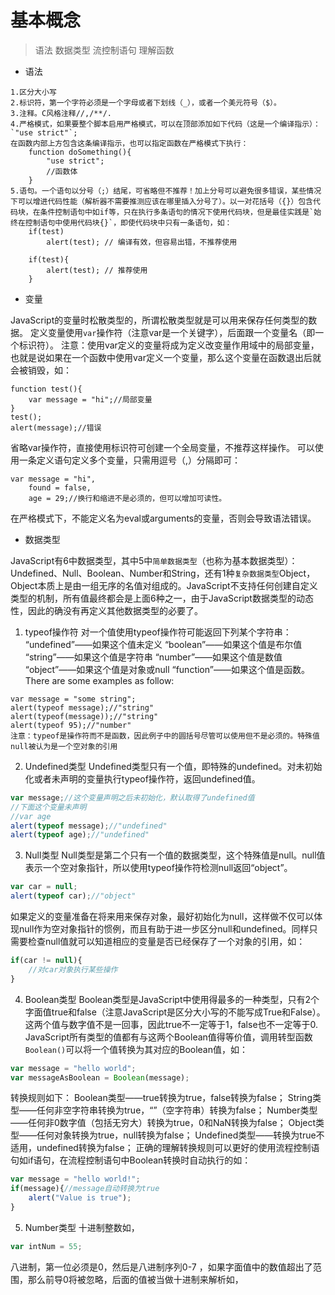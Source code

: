 # 基本概念
> 语法
> 数据类型
> 流控制语句
> 理解函数

- 语法
```
1.区分大小写
2.标识符，第一个字符必须是一个字母或者下划线（_），或者一个美元符号（$）。
3.注释。C风格注释//,/**/.
4.严格模式，如果要整个脚本启用严格模式，可以在顶部添加如下代码（这是一个编译指示）：`"use strict"`;
在函数内部上方包含这条编译指示，也可以指定函数在严格模式下执行：
    function doSomething(){
        "use strict";
        //函数体
    }
5.语句。一个语句以分号（;）结尾，可省略但不推荐！加上分号可以避免很多错误，某些情况下可以增进代码性能（解析器不需要推测应该在哪里插入分号了）。以一对花括号（{}）包含代码块，在条件控制语句中如if等，只在执行多条语句的情况下使用代码块，但是最佳实践是`始终在控制语句中使用代码块{}`，即使代码块中只有一条语句，如：
    if(test)
        alert(test); // 编译有效，但容易出错，不推荐使用

    if(test){
        alert(test); // 推荐使用
    }
```

- 变量

JavaScript的变量时松散类型的，所谓松散类型就是可以用来保存任何类型的数据。
定义变量使用`var`操作符（注意var是一个关键字），后面跟一个变量名（即一个标识符）。
注意：使用var定义的变量将成为定义改变量作用域中的局部变量，也就是说如果在一个函数中使用var定义一个变量，那么这个变量在函数退出后就会被销毁，如：
```
function test(){
    var message = "hi";//局部变量
}
test();
alert(message);//错误
```
省略var操作符，直接使用标识符可创建一个全局变量，不推荐这样操作。
可以使用一条定义语句定义多个变量，只需用逗号（,）分隔即可：
```
var message = "hi",
    found = false,
    age = 29;//换行和缩进不是必须的，但可以增加可读性。
```
在严格模式下，不能定义名为eval或arguments的变量，否则会导致语法错误。

- 数据类型

JavaScript有6中数据类型，其中5中`简单数据类型`（也称为基本数据类型）：Undefined、Null、Boolean、Number和String，还有1种`复杂数据类型`Object，Object本质上是由一组无序的名值对组成的。JavaScript不支持任何创建自定义类型的机制，所有值最终都会是上面6种之一，由于JavaScript数据类型的动态性，因此的确没有再定义其他数据类型的必要了。
1. typeof操作符
  对一个值使用typeof操作符可能返回下列某个字符串：
  “undefined”——如果这个值未定义
  “boolean”——如果这个值是布尔值
  “string”——如果这个值是字符串
  “number”——如果这个值是数值
  “object”——如果这个值是对象或null
  “function”——如果这个值是函数。There are some examples as follow:
```
var message = "some string";
alert(typeof message);//"string"
alert(typeof(message));//"string"
alert(typeof 95);//"number"
注意：typeof是操作符而不是函数，因此例子中的圆括号尽管可以使用但不是必须的。特殊值null被认为是一个空对象的引用
```
2. Undefined类型
  Undefined类型只有一个值，即特殊的undefined。对未初始化或者未声明的变量执行typeof操作符，返回undefined值。
```javascript
var message;//这个变量声明之后未初始化，默认取得了undefined值
//下面这个变量未声明
//var age
alert(typeof message);//"undefined"
alert(typeof age);//"undefined"
```
3. Null类型
  Null类型是第二个只有一个值的数据类型，这个特殊值是null。null值表示一个空对象指针，所以使用typeof操作符检测null返回“object”。
```javascript
var car = null;
alert(typeof car);//"object"
```
如果定义的变量准备在将来用来保存对象，最好初始化为null，这样做不仅可以体现null作为空对象指针的惯例，而且有助于进一步区分null和undefined。同样只需要检查null值就可以知道相应的变量是否已经保存了一个对象的引用，如：
```javascript
if(car != null){
    //对car对象执行某些操作
}
```
4. Boolean类型
  Boolean类型是JavaScript中使用得最多的一种类型，只有2个字面值true和false（注意JavaScript是区分大小写的不能写成True和False）。这两个值与数字值不是一回事，因此true不一定等于1，false也不一定等于0.
  JavaScript所有类型的值都有与这两个Boolean值得等价值，调用转型函数`Boolean()`可以将一个值转换为其对应的Boolean值，如：
```javascript
var message = "hello world";
var messageAsBoolean = Boolean(message);
```
转换规则如下：
Boolean类型——true转换为true，false转换为false；
String类型——任何非空字符串转换为true，“”（空字符串）转换为false；
Number类型——任何非0数字值（包括无穷大）转换为true，0和NaN转换为false；
Object类型——任何对象转换为true，null转换为false；
Undefined类型——转换为true不适用，undefined转换为false；
正确的理解转换规则可以更好的使用流程控制语句如if语句，在流程控制语句中Boolean转换时自动执行的如：
```javascript
var message = "hello world!";
if(message){//message自动转换为true
    alert("Value is true");
}
```
5. Number类型
十进制整数如，
```javascript
var intNum = 55;
```
八进制，第一位必须是0，然后是八进制序列0-7 ，如果字面值中的数值超出了范围，那么前导0将被忽略，后面的值被当做十进制来解析如，
```javascript

```
